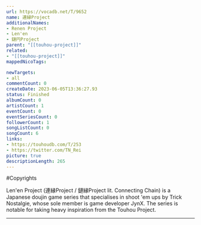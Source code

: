 ```yaml
---
url: https://vocadb.net/T/9652
name: 連縁Project
additionalNames: 
- Renen Project
- Len'en
- 鏈円Project
parent: "[[touhou-project]]"
related:
- "[[touhou-project]]"
mappedNicoTags:

newTargets:
- all
commentCount: 0
createDate: 2023-06-05T13:36:27.93
status: Finished
albumCount: 0
artistCount: 1
eventCount: 0
eventSeriesCount: 0
followerCount: 1
songListCount: 0
songCount: 6
links: 
- https://touhoudb.com/T/253
- https://twitter.com/TN_Rei
picture: true
descriptionLength: 265
---
```


#Copyrights

Len'en Project (連縁Project / 鏈縁Project lit. Connecting Chain) is a Japanese doujin game series that specialises in shoot 'em ups by Trick Nostalgie, whose sole member is game developer JynX. The series is notable for taking heavy inspiration from the Touhou Project.

---

